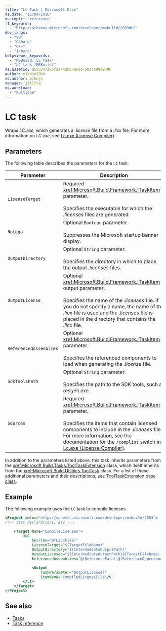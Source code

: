 ```yaml
---
title: "LC Task | Microsoft Docs"
ms.date: "11/04/2016"
ms.topic: "reference"
f1_keywords:
  - "http://schemas.microsoft.com/developer/msbuild/2003#LC"
dev_langs:
  - "VB"
  - "CSharp"
  - "C++"
  - "jsharp"
helpviewer_keywords:
  - "MSBuild, LC task"
  - "LC task [MSBuild]"
ms.assetid: d5a53472-6f2a-42b8-a6db-593ca99c9790
author: mikejo5000
ms.author: mikejo
manager: jillfra
ms.workload:
  - "multiple"
---
```

# LC task
Wraps *LC.exe*, which generates a *.license* file from a *.licx* file. For more information on *LC.exe*, see [Lc.exe (License Compiler)](/dotnet/framework/tools/lc-exe-license-compiler).

## Parameters
The following table describes the parameters for the `LC` task.

|Parameter|Description|
|---------------|-----------------|
|`LicenseTarget`|Required <xref:Microsoft.Build.Framework.ITaskItem> parameter.<br /><br /> Specifies the executable for which the *.licenses* files are generated.|
|`NoLogo`|Optional `Boolean` parameter.<br /><br /> Suppresses the Microsoft startup banner display.|
|`OutputDirectory`|Optional `String` parameter.<br /><br /> Specifies the directory in which to place the output *.licenses* files.|
|`OutputLicense`|Optional <xref:Microsoft.Build.Framework.ITaskItem> output parameter.<br /><br /> Specifies the name of the *.licenses* file. If you do not specify a name, the name of the *.licx* file is used and the *.licenses* file is placed in the directory that contains the *.licx* file.|
|`ReferencedAssemblies`|Optional <xref:Microsoft.Build.Framework.ITaskItem>`[]` parameter.<br /><br /> Specifies the referenced components to load when generating the *.license* file.|
|`SdkToolsPath`|Optional `String` parameter.<br /><br /> Specifies the path to the SDK tools, such as *resgen.exe*.|
|`Sources`|Required <xref:Microsoft.Build.Framework.ITaskItem>`[]` parameter.<br /><br /> Specifies the items that contain licensed components to include in the *.licenses* file. For more information, see the documentation for the `/complist` switch in [Lc.exe (License Compiler)](/dotnet/framework/tools/lc-exe-license-compiler).|

 In addition to the parameters listed above, this task inherits parameters from the <xref:Microsoft.Build.Tasks.ToolTaskExtension> class, which itself inherits from the <xref:Microsoft.Build.Utilities.ToolTask> class. For a list of these additional parameters and their descriptions, see [ToolTaskExtension base class](../msbuild/tooltaskextension-base-class.md).

## Example
The following example uses the `LC` task to compile licenses.

```xml
<Project xmlns="http://schemas.microsoft.com/developer/msbuild/2003">
<!-- Item declarations, etc -->

    <Target Name="CompileLicenses">
        <LC
            Sources="@(LicxFile)"
            LicenseTarget="$(TargetFileName)"
            OutputDirectory="$(IntermediateOutputPath)"
            OutputLicenses="$(IntermediateOutputPath)$(TargetFileName).licenses"
            ReferencedAssemblies="@(ReferencePath);@(ReferenceDependencyPaths)">

            <Output
                TaskParameter="OutputLicenses"
                ItemName="CompiledLicenseFile"/>
        </LC>
    </Target>
</Project>
```

## See also
- [Tasks](../msbuild/msbuild-tasks.md)
- [Task reference](../msbuild/msbuild-task-reference.md)

